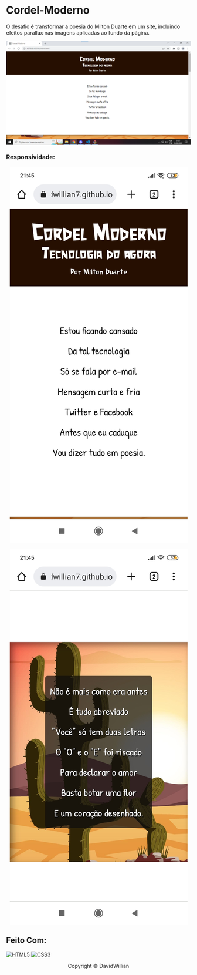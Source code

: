 # Cordel-Moderno
O desafio é transformar a poesia do Milton Duarte em um site, incluindo efeitos parallax nas imagens aplicadas ao fundo da página.

<p align="center">
<img src="imagens/print01.png" alt="site Cordel Moderno" align="center">
</p>

### Responsividade:
<p align="center">
<img src="imagens/print02.jpg" alt="site Cordel Moderno na tela de celular">
</p>

<p align="center">
<img src="imagens/print03.jpg" alt="site Cordel Moderno na tela de celular" align="center">
</p>

## Feito Com:
[![HTML5](https://img.shields.io/badge/HTML5-E34F26?style=for-the-badge&logo=html5&logoColor=white)](https://developer.mozilla.org/pt-BR/docs/Web/HTML)
[![CSS3](https://img.shields.io/badge/CSS3-1572B6?style=for-the-badge&logo=css3&logoColor=white)](https://developer.mozilla.org/pt-BR/docs/Web/CSS)

<p align="center">Copyright © DavidWillian</p>